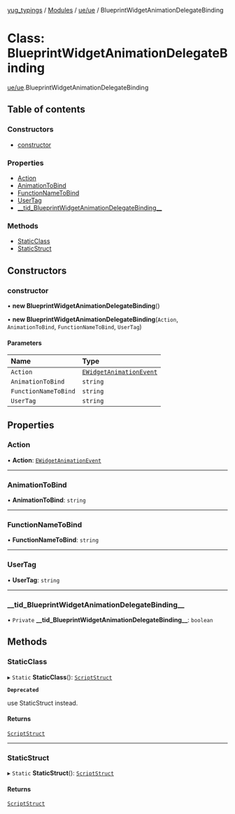 [yug_typings](../README.md) / [Modules](../modules.md) / [ue/ue](../modules/ue_ue.md) / BlueprintWidgetAnimationDelegateBinding

# Class: BlueprintWidgetAnimationDelegateBinding

[ue/ue](../modules/ue_ue.md).BlueprintWidgetAnimationDelegateBinding

## Table of contents

### Constructors

- [constructor](ue_ue.BlueprintWidgetAnimationDelegateBinding.md#constructor)

### Properties

- [Action](ue_ue.BlueprintWidgetAnimationDelegateBinding.md#action)
- [AnimationToBind](ue_ue.BlueprintWidgetAnimationDelegateBinding.md#animationtobind)
- [FunctionNameToBind](ue_ue.BlueprintWidgetAnimationDelegateBinding.md#functionnametobind)
- [UserTag](ue_ue.BlueprintWidgetAnimationDelegateBinding.md#usertag)
- [\_\_tid\_BlueprintWidgetAnimationDelegateBinding\_\_](ue_ue.BlueprintWidgetAnimationDelegateBinding.md#__tid_blueprintwidgetanimationdelegatebinding__)

### Methods

- [StaticClass](ue_ue.BlueprintWidgetAnimationDelegateBinding.md#staticclass)
- [StaticStruct](ue_ue.BlueprintWidgetAnimationDelegateBinding.md#staticstruct)

## Constructors

### constructor

• **new BlueprintWidgetAnimationDelegateBinding**()

• **new BlueprintWidgetAnimationDelegateBinding**(`Action`, `AnimationToBind`, `FunctionNameToBind`, `UserTag`)

#### Parameters

| Name | Type |
| :------ | :------ |
| `Action` | [`EWidgetAnimationEvent`](../enums/ue_ue.EWidgetAnimationEvent.md) |
| `AnimationToBind` | `string` |
| `FunctionNameToBind` | `string` |
| `UserTag` | `string` |

## Properties

### Action

• **Action**: [`EWidgetAnimationEvent`](../enums/ue_ue.EWidgetAnimationEvent.md)

___

### AnimationToBind

• **AnimationToBind**: `string`

___

### FunctionNameToBind

• **FunctionNameToBind**: `string`

___

### UserTag

• **UserTag**: `string`

___

### \_\_tid\_BlueprintWidgetAnimationDelegateBinding\_\_

• `Private` **\_\_tid\_BlueprintWidgetAnimationDelegateBinding\_\_**: `boolean`

## Methods

### StaticClass

▸ `Static` **StaticClass**(): [`ScriptStruct`](ue_ue.ScriptStruct.md)

**`Deprecated`**

use StaticStruct instead.

#### Returns

[`ScriptStruct`](ue_ue.ScriptStruct.md)

___

### StaticStruct

▸ `Static` **StaticStruct**(): [`ScriptStruct`](ue_ue.ScriptStruct.md)

#### Returns

[`ScriptStruct`](ue_ue.ScriptStruct.md)
